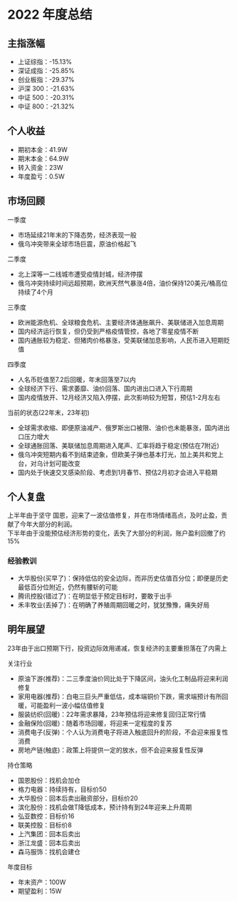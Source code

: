 # 2022 年度总结

## 主指涨幅

- 上证综指：-15.13%
- 深证成指：-25.85%
- 创业板指：-29.37%
- 沪深 300：-21.63%
- 中证 500：-20.31%
- 中证 800：-21.32%

## 个人收益

- 期初本金：41.9W
- 期末本金：64.9W
- 转入资金：23W
- 年度盈亏：0.5W

## 市场回顾

一季度
- 市场延续21年末的下降态势，经济表现一般
- 俄乌冲突带来全球市场巨震，原油价格起飞

二季度
- 北上深等一二线城市遭受疫情封城，经济停摆
- 俄乌冲突持续时间远超预期，欧洲天然气暴涨4倍，油价保持120美元/桶高位持续了4个月

三季度
- 欧洲能源危机、全球粮食危机、主要经济体通胀飙升、美联储进入加息周期
- 国内经济运行恢复，但仍受到严格疫情管控，各地了零星疫情不断
- 国内通胀较为稳定、但猪肉价格暴涨，受美联储加息影响，人民币进入短期贬值

四季度
- 人名币贬值至7.2后回暖，年末回落至7以内
- 全球经济下行、需求萎靡、油价回落、国内进出口进入下行周期
- 国内疫情放开、12月经济又陷入停摆，此次影响较为短暂，预估1-2月左右

当前的状态(22年末，23年初)
- 全球需求收缩、即便原油减产、俄罗斯出口被限、油价也未能暴涨，国内进出口压力增大
- 全球通胀回落、美联储加息周期进入尾声、汇率将趋于稳定(预估在7附近)
- 俄乌冲突短期内看不到结束迹象，但欧美子弹也基本打光，加上美共和党上台，对乌计划可能改变
- 国内处于快速交叉感染阶段、考虑到1月春节、预估2月初才会进入平稳期

## 个人复盘

上半年由于坚守 国恩，迎来了一波估值修复，并在市场情绪高点，及时止盈，贡献了今年大部分的利润。 <br>
下半年由于没能预估经济形势的变化，丢失了大部分的利润，账户盈利回撤了约 15% <br/>

### 经验教训

- 大华股份(买早了)：保持低估的安全边际，而非历史估值百分位；即便是历史最低百分位附近，仍然有腰斩的可能
- 腾讯控股(错过了)：在明显低于预定目标时，要敢于出手
- 禾丰牧业(丢掉了)：在明确了养殖周期回暖之时，犹犹豫豫，痛失好局

## 明年展望

23年由于出口预期下行，投资边际效用递减，恢复经济的主要重担落在了内需上

关注行业
- 原油下游(推荐)：二三季度油价同比处于下降区间，油头化工制品将迎来利润修复
- 家用电器(推荐)：白电三巨头严重低估，成本端铜价下跌，需求端预计有所回暖，可能盈利一波小幅估值修复
- 服装纺织(回暖)：22年需求暴降，23年预估将迎来修复回归正常行情
- 金融保险(回暖)：随着市场回暖，将迎来一定程度的复苏
- 消费电子(反弹)：个人认为消费电子将进入触底回升的阶段，不会迎来报复性消费
- 房地产链(触底)：政策上将提供一定的放水，但不会迎来报复性反弹

持仓策略
- 国恩股份：找机会加仓
- 格力电器：持续持有，目标价50
- 大华股份：回本后卖出融资部分，目标价20
- 滨化股份：找机会做T降低成本，预计持有到24年迎来上升周期
- 弘亚数控：目标价16
- 联美控股：目标价8
- 上汽集团：回本后卖出
- 浙江龙盛：回本后卖出
- 森马服饰：找机会建仓

年度目标
- 年末资产：100W
- 期望盈利：15W
